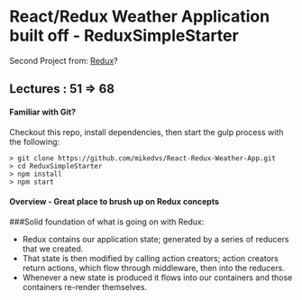 # React/Redux Weather Application built off - ReduxSimpleStarter 
Second Project from: [Redux](https://www.udemy.com/react-redux/)?

## Lectures : 51 => 68 


#### Familiar with Git?
Checkout this repo, install dependencies, then start the gulp process with the following:

```
> git clone https://github.com/mikedvs/React-Redux-Weather-App.git
> cd ReduxSimpleStarter
> npm install
> npm start
```

#### Overview - Great place to brush up on Redux concepts

###Solid foundation of what is going on with Redux:

- Redux contains our application state; generated by a series of reducers that we created.
- That state is then modified by calling action creators; action creators return actions, which flow through middleware, then into the reducers.
- Whenever a new state is produced it flows into our containers and those containers re-render themselves.



